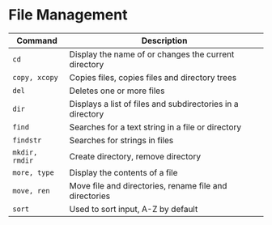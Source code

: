 # File Management

| **Command** | **Description** |
|----------|-----------------|
| `cd` | Display the name of or changes the current directory |
| `copy, xcopy` |  Copies files, copies files and directory trees |
| `del` | Deletes one or more files |
| `dir` | Displays a list of files and subdirectories in a directory |
| `find` | Searches for a text string in a file or directory |
| `findstr` | Searches for strings in files |
| `mkdir, rmdir` | Create directory, remove directory |
| `more, type` | Display the contents of a file |
| `move, ren` | Move file and directories, rename file and directories  |
| `sort` | Used to sort input, A-Z by default |
